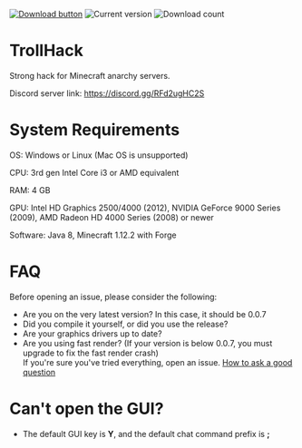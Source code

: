 [//]: <> (Thanks for the advice KiLAB, now I'm going to ice out the README even more)
[//]: <> (Don't worry, these are comments, they won't actually show on the readme :)

[![Download button](https://img.shields.io/badge/client-download-success.svg)](https://github.com/Luna5ama/TrollHack/releases/download/Release-0.0.7/TrollHack-0.0.7.jar)
![Current version](https://img.shields.io/badge/version-0.0.7-blue)
![Download count](https://img.shields.io/github/downloads/Luna5ama/TrollHack/latest/total)

# TrollHack
Strong hack for Minecraft anarchy servers.

Discord server link: https://discord.gg/RFd2ugHC2S

# System Requirements

OS: Windows or Linux (Mac OS is unsupported)

CPU: 3rd gen Intel Core i3 or AMD equivalent

RAM: 4 GB

GPU: Intel HD Graphics 2500/4000 (2012), NVIDIA GeForce 9000 Series (2009), AMD Radeon HD 4000 Series (2008) or newer

Software: Java 8, Minecraft 1.12.2 with Forge


# FAQ
Before opening an issue, please consider the following:  
- Are you on the very latest version? In this case, it should be 0.0.7
- Did you compile it yourself, or did you use the release?
- Are your graphics drivers up to date?
- Are you using fast render? (If your version is below 0.0.7, you must upgrade to fix the fast render crash)  
If you're sure you've tried everything, open an issue. [How to ask a good question](https://stackoverflow.com/help/how-to-ask)

# Can't open the GUI?
- The default GUI key is **Y**, and the default chat command prefix is **;**
